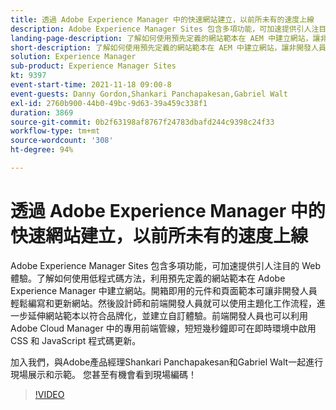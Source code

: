 ```yaml
---
title: 透過 Adobe Experience Manager 中的快速網站建立，以前所未有的速度上線
description: Adobe Experience Manager Sites 包含多項功能，可加速提供引人注目的 Web 體驗。了解如何使用低程式碼方法，利用預先定義的網站範本在 Adobe Experience Manager 中建立網站。開箱即用的元件和頁面範本可讓非開發人員輕鬆編寫和更新網站。然後設計師和前端開發人員就可以使用主題化工作流程，進一步延伸網站範本以符合品牌化，並建立自訂體驗。前端開發人員也可以利用 Adobe Cloud Manager 中的專用前端管線，短短幾秒鐘即可在即時環境中啟用 CSS 和 JavaScript 程式碼更新。
landing-page-description: 了解如何使用預先定義的網站範本在 AEM 中建立網站，讓非開發人員輕鬆編寫和更新網站。
short-description: 了解如何使用預先定義的網站範本在 AEM 中建立網站，讓非開發人員輕鬆編寫和更新網站。
solution: Experience Manager
sub-product: Experience Manager Sites
kt: 9397
event-start-time: 2021-11-18 09:00-8
event-guests: Danny Gordon,Shankari Panchapakesan,Gabriel Walt
exl-id: 2760b900-44b0-49bc-9d63-39a459c338f1
duration: 3869
source-git-commit: 0b2f63198af8767f24783dbafd244c9398c24f33
workflow-type: tm+mt
source-wordcount: '308'
ht-degree: 94%

---
```


# 透過 Adobe Experience Manager 中的快速網站建立，以前所未有的速度上線

Adobe Experience Manager Sites 包含多項功能，可加速提供引人注目的 Web 體驗。了解如何使用低程式碼方法，利用預先定義的網站範本在 Adobe Experience Manager 中建立網站。開箱即用的元件和頁面範本可讓非開發人員輕鬆編寫和更新網站。然後設計師和前端開發人員就可以使用主題化工作流程，進一步延伸網站範本以符合品牌化，並建立自訂體驗。前端開發人員也可以利用 Adobe Cloud Manager 中的專用前端管線，短短幾秒鐘即可在即時環境中啟用 CSS 和 JavaScript 程式碼更新。

加入我們，與Adobe產品經理Shankari Panchapakesan和Gabriel Walt一起進行現場展示和示範。 您甚至有機會看到現場編碼！

>[!VIDEO](https://video.tv.adobe.com/v/338798/?quality=12&learn=on)

